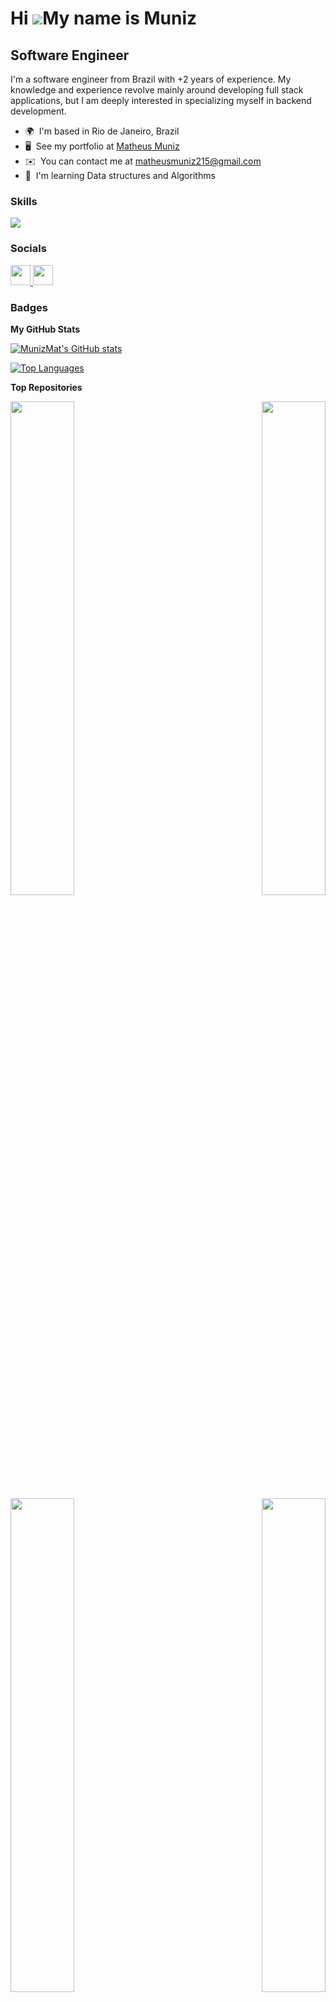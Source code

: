 Hi ![](https://user-images.githubusercontent.com/18350557/176309783-0785949b-9127-417c-8b55-ab5a4333674e.gif)My name is Muniz
=============================================================================================================================

Software Engineer
-----------------

I'm a software engineer from Brazil with +2 years of experience. My knowledge and experience revolve mainly around developing full stack applications, but I am deeply interested in specializing myself in backend development.

* 🌍  I'm based in Rio de Janeiro, Brazil
* 🖥️  See my portfolio at [Matheus Muniz](http://matheusmuniz.dev.br)
* ✉️  You can contact me at [matheusmuniz215@gmail.com](mailto:matheusmuniz215@gmail.com)
* 🧠  I'm learning Data structures and Algorithms

### Skills
<p align="left">
  <a href="https://skillicons.dev">
    <img src="https://skillicons.dev/icons?i=java,spring,aws,nodejs,graphql,postgresql,mysql,nextjs,react,ts,js,apollo,docker,mongodb" />
  </a>
</p>


### Socials

<p align="left"> <a href="https://www.github.com/MunizMat" target="_blank" rel="noreferrer"> <picture> <source media="(prefers-color-scheme: dark)" srcset="https://raw.githubusercontent.com/danielcranney/readme-generator/main/public/icons/socials/github-dark.svg" /> <source media="(prefers-color-scheme: light)" srcset="https://raw.githubusercontent.com/danielcranney/readme-generator/main/public/icons/socials/github.svg" /> <img src="https://raw.githubusercontent.com/danielcranney/readme-generator/main/public/icons/socials/github.svg" width="32" height="32" /> </picture> </a> <a href="https://www.linkedin.com/in/matheusfolymuniz" target="_blank" rel="noreferrer"> <picture> <source media="(prefers-color-scheme: dark)" srcset="https://raw.githubusercontent.com/danielcranney/readme-generator/main/public/icons/socials/linkedin-dark.svg" /> <source media="(prefers-color-scheme: light)" srcset="https://raw.githubusercontent.com/danielcranney/readme-generator/main/public/icons/socials/linkedin.svg" /> <img src="https://raw.githubusercontent.com/danielcranney/readme-generator/main/public/icons/socials/linkedin.svg" width="32" height="32" /> </picture> </a></p>

### Badges

<b>My GitHub Stats</b>

<a href="http://www.github.com/MunizMat"><img src="https://github-readme-stats.vercel.app/api?username=MunizMat&show_icons=true&hide=&count_private=true&title_color=0891b2&text_color=ffffff&icon_color=0891b2&bg_color=1c1917&hide_border=true&show_icons=true" alt="MunizMat's GitHub stats" /></a>

<a href="https://github.com/MunizMat" align="left"><img src="https://github-readme-stats.vercel.app/api/top-langs/?username=MunizMat&langs_count=10&title_color=0891b2&text_color=ffffff&icon_color=0891b2&bg_color=1c1917&hide_border=true&locale=en&custom_title=Top%20%Languages" alt="Top Languages" /></a>

<b>Top Repositories</b>

<div width="100%" align="center"><a href="https://github.com/MunizMat/backend-challenges" align="left"><img align="left" width="45%" src="https://github-readme-stats.vercel.app/api/pin/?username=MunizMat&repo=backend-challenges&title_color=0891b2&text_color=ffffff&icon_color=0891b2&bg_color=1c1917&hide_border=true&locale=en" /></a><a href="https://github.com/MunizMat/ResumeRefine" align="right"><img align="right" width="45%" src="https://github-readme-stats.vercel.app/api/pin/?username=MunizMat&repo=ResumeRefine&title_color=0891b2&text_color=ffffff&icon_color=0891b2&bg_color=1c1917&hide_border=true&locale=en" /></a></div><br /><br /><br /><br /><br /><br /><br />


<div width="100%" align="center"><a href="https://github.com/MunizMat/ForexPro" align="left"><img align="left" width="45%" src="https://github-readme-stats.vercel.app/api/pin/?username=MunizMat&repo=ForexPro&title_color=0891b2&text_color=ffffff&icon_color=0891b2&bg_color=1c1917&hide_border=true&locale=en" /></a><a href="https://github.com/MunizMat/tech-memo" align="right"><img align="right" width="45%" src="https://github-readme-stats.vercel.app/api/pin/?username=MunizMat&repo=tech-memo&title_color=0891b2&text_color=ffffff&icon_color=0891b2&bg_color=1c1917&hide_border=true&locale=en" /></a></div>
